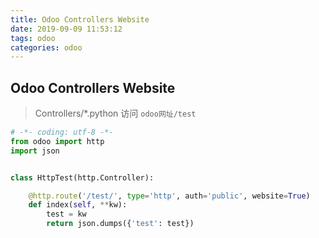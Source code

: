 ```yaml
---
title: Odoo Controllers Website
date: 2019-09-09 11:53:12
tags: odoo
categories: odoo
---
```


## Odoo Controllers Website

> Controllers/*.python
> 访问 `odoo网址/test`

```python
# -*- coding: utf-8 -*-
from odoo import http
import json


class HttpTest(http.Controller):

    @http.route('/test/', type='http', auth='public', website=True)
    def index(self, **kw):
        test = kw
        return json.dumps({'test': test})
```

